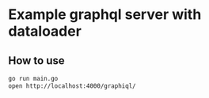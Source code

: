 
# Example graphql server with dataloader

## How to use

```bash
go run main.go
open http://localhost:4000/graphiql/
```
